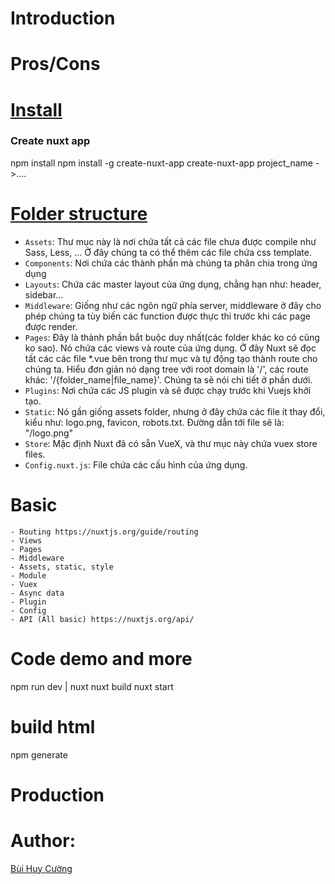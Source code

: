 # Introduction

# Pros/Cons

# [Install](https://nuxtjs.org/guide/installation)

### Create nuxt app
npm install
npm install -g create-nuxt-app
create-nuxt-app project_name ->....

# [Folder structure](https://nuxtjs.org/guide/directory-structure)


- `Assets`: Thư mục này là nơi chứa tất cả các file chưa được compile như Sass, Less, ... Ở đây chúng ta có thể thêm các file chứa css template.
- `Components`: Nơi chứa các thành phần mà chúng ta phân chia trong ứng dụng
- `Layouts`: Chứa các master layout của ứng dụng, chẳng hạn như: header, sidebar...
- `Middleware`: Giống như các ngôn ngữ phía server, middleware ở đây cho phép chúng ta tùy biến các function được thực thi trước khi các page được render.
- `Pages`: Đây là thành phần bắt buộc duy nhất(các folder khác ko có cũng ko sao). Nó chứa các views và route của ứng dụng. Ở đây Nuxt sẽ đọc tất các các file *.vue bên trong thư mục và tự động tạo thành route cho chúng ta. Hiểu đơn giản nó dạng tree với root domain là '/', các route khác: '/{folder_name|file_name}'. Chúng ta sẽ nói chi tiết ở phần dưới.
- `Plugins`: Nơi chứa các JS plugin và sẽ được chạy trước khi Vuejs khởi tạo.
- `Static`: Nó gần giống assets folder, nhưng ở đây chứa các file ít thay đổi, kiểu như: logo.png, favicon, robots.txt. Đường dẫn tới file sẽ là: "/logo.png"
- `Store`: Mặc định Nuxt đã có sẵn VueX, và thư mục này chứa vuex store files.
- `Config.nuxt.js`: File chứa các cấu hình của ứng dụng.


# Basic
    - Routing https://nuxtjs.org/guide/routing
    - Views
    - Pages
    - Middleware
    - Assets, static, style
    - Module
    - Vuex
    - Async data
    - Plugin
    - Config
    - API (All basic) https://nuxtjs.org/api/
# Code demo and more
npm run dev | nuxt
nuxt build
nuxt start
# build html
npm generate

# Production

# Author:

[Bùi Huy Cường](https://medium.com/@buihuycuong)